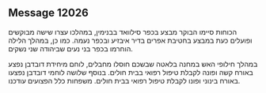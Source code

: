 ## Message 12026

הכוחות סיימו הבוקר מבצע בכפר סילוואד בבנימין, במהלכו עצרו שישה מבוקשים ופועלים כעת במבצע בחטיבת אפרים בדיר איבזיע ובכפר נעמה.
כמו כן, במהלך הלילה הוחרמו בכפר בני נעים שביהודה שני נשקים.

במהלך חילופי האש במחנה בלאטה שבשכם חוסלו מחבלים, לוחם מיחידת דובדבן נפצע באורח קשה ופונה לקבלת טיפול רפואי בבית חולים.
בנוסף שלושה לוחמי דובדבן נפצעו באורח בינוני ופונו לקבלת טיפול רפואי בבית חולים.
משפחות כלל הפצועים עודכנו.

